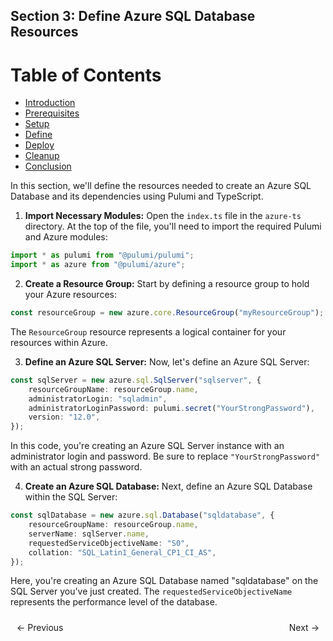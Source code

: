 ## Section 3: Define Azure SQL Database Resources


# Table of Contents

- [Introduction](https://bitquip.github.io/Azure-SQL/1_introduction.md)
- [Prerequisites](https://bitquip.github.io/Azure-SQL/2_prerequisites.md)
- [Setup](https://bitquip.github.io/Azure-SQL/3_setup.md)
- [Define](https://bitquip.github.io/Azure-SQL/4_define.md)
- [Deploy](https://bitquip.github.io/Azure-SQL/5_deploy.md)
- [Cleanup](https://bitquip.github.io/Azure-SQL/6_cleanup.md)
- [Conclusion](https://bitquip.github.io/Azure-SQL/7_conclusion.md)


In this section, we'll define the resources needed to create an Azure SQL Database and its dependencies using Pulumi and TypeScript.

1. **Import Necessary Modules:** Open the `index.ts` file in the `azure-ts` directory. At the top of the file, you'll need to import the required Pulumi and Azure modules:

```typescript
import * as pulumi from "@pulumi/pulumi";
import * as azure from "@pulumi/azure";
```

2. **Create a Resource Group:** Start by defining a resource group to hold your Azure resources:

```typescript
const resourceGroup = new azure.core.ResourceGroup("myResourceGroup");
```

The `ResourceGroup` resource represents a logical container for your resources within Azure.

3. **Define an Azure SQL Server:** Now, let's define an Azure SQL Server:

```typescript
const sqlServer = new azure.sql.SqlServer("sqlserver", {
    resourceGroupName: resourceGroup.name,
    administratorLogin: "sqladmin",
    administratorLoginPassword: pulumi.secret("YourStrongPassword"),
    version: "12.0",
});
```

In this code, you're creating an Azure SQL Server instance with an administrator login and password. Be sure to replace `"YourStrongPassword"` with an actual strong password.

4. **Create an Azure SQL Database:** Next, define an Azure SQL Database within the SQL Server:

```typescript
const sqlDatabase = new azure.sql.Database("sqldatabase", {
    resourceGroupName: resourceGroup.name,
    serverName: sqlServer.name,
    requestedServiceObjectiveName: "S0",
    collation: "SQL_Latin1_General_CP1_CI_AS",
});
```

Here, you're creating an Azure SQL Database named "sqldatabase" on the SQL Server you've just created. The `requestedServiceObjectiveName` represents the performance level of the database.

<div style="display: flex; justify-content: space-between; align-items: center;">
    <a href="https://bitquip.github.io/Azure-SQL/3_setup.md" style="margin: 10px; text-decoration: none;">← Previous</a>
    <a href="https://bitquip.github.io/Azure-SQL/5_deploy.md" style="margin: 10px; text-decoration: none;">Next →</a>
</div>
